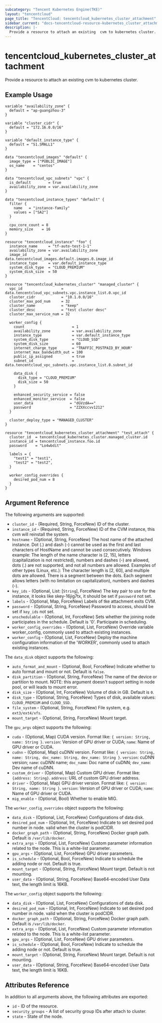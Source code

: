 ```yaml
---
subcategory: "Tencent Kubernetes Engine(TKE)"
layout: "tencentcloud"
page_title: "TencentCloud: tencentcloud_kubernetes_cluster_attachment"
sidebar_current: "docs-tencentcloud-resource-kubernetes_cluster_attachment"
description: |-
  Provide a resource to attach an existing  cvm to kubernetes cluster.
---
```


# tencentcloud_kubernetes_cluster_attachment

Provide a resource to attach an existing  cvm to kubernetes cluster.

## Example Usage

```hcl
variable "availability_zone" {
  default = "ap-guangzhou-3"
}

variable "cluster_cidr" {
  default = "172.16.0.0/16"
}

variable "default_instance_type" {
  default = "S1.SMALL1"
}

data "tencentcloud_images" "default" {
  image_type = ["PUBLIC_IMAGE"]
  os_name    = "centos"
}

data "tencentcloud_vpc_subnets" "vpc" {
  is_default        = true
  availability_zone = var.availability_zone
}

data "tencentcloud_instance_types" "default" {
  filter {
    name   = "instance-family"
    values = ["SA2"]
  }

  cpu_core_count = 8
  memory_size    = 16
}

resource "tencentcloud_instance" "foo" {
  instance_name     = "tf-auto-test-1-1"
  availability_zone = var.availability_zone
  image_id          = data.tencentcloud_images.default.images.0.image_id
  instance_type     = var.default_instance_type
  system_disk_type  = "CLOUD_PREMIUM"
  system_disk_size  = 50
}

resource "tencentcloud_kubernetes_cluster" "managed_cluster" {
  vpc_id                  = data.tencentcloud_vpc_subnets.vpc.instance_list.0.vpc_id
  cluster_cidr            = "10.1.0.0/16"
  cluster_max_pod_num     = 32
  cluster_name            = "keep"
  cluster_desc            = "test cluster desc"
  cluster_max_service_num = 32

  worker_config {
    count                      = 1
    availability_zone          = var.availability_zone
    instance_type              = var.default_instance_type
    system_disk_type           = "CLOUD_SSD"
    system_disk_size           = 60
    internet_charge_type       = "TRAFFIC_POSTPAID_BY_HOUR"
    internet_max_bandwidth_out = 100
    public_ip_assigned         = true
    subnet_id                  = data.tencentcloud_vpc_subnets.vpc.instance_list.0.subnet_id

    data_disk {
      disk_type = "CLOUD_PREMIUM"
      disk_size = 50
    }

    enhanced_security_service = false
    enhanced_monitor_service  = false
    user_data                 = "dGVzdA=="
    password                  = "ZZXXccvv1212"
  }

  cluster_deploy_type = "MANAGED_CLUSTER"
}

resource "tencentcloud_kubernetes_cluster_attachment" "test_attach" {
  cluster_id  = tencentcloud_kubernetes_cluster.managed_cluster.id
  instance_id = tencentcloud_instance.foo.id
  password    = "Lo4wbdit"

  labels = {
    "test1" = "test1",
    "test2" = "test2",
  }

  worker_config_overrides {
    desired_pod_num = 8
  }
}
```

## Argument Reference

The following arguments are supported:

* `cluster_id` - (Required, String, ForceNew) ID of the cluster.
* `instance_id` - (Required, String, ForceNew) ID of the CVM instance, this cvm will reinstall the system.
* `hostname` - (Optional, String, ForceNew) The host name of the attached instance. Dot (.) and dash (-) cannot be used as the first and last characters of HostName and cannot be used consecutively. Windows example: The length of the name character is [2, 15], letters (capitalization is not restricted), numbers and dashes (-) are allowed, dots (.) are not supported, and not all numbers are allowed. Examples of other types (Linux, etc.): The character length is [2, 60], and multiple dots are allowed. There is a segment between the dots. Each segment allows letters (with no limitation on capitalization), numbers and dashes (-).
* `key_ids` - (Optional, List: [`String`], ForceNew) The key pair to use for the instance, it looks like skey-16jig7tx, it should be set if `password` not set.
* `labels` - (Optional, Map, ForceNew) Labels of tke attachment exits CVM.
* `password` - (Optional, String, ForceNew) Password to access, should be set if `key_ids` not set.
* `unschedulable` - (Optional, Int, ForceNew) Sets whether the joining node participates in the schedule. Default is '0'. Participate in scheduling.
* `worker_config_overrides` - (Optional, List, ForceNew) Override variable worker_config, commonly used to attach existing instances.
* `worker_config` - (Optional, List, ForceNew) Deploy the machine configuration information of the 'WORKER', commonly used to attach existing instances.

The `data_disk` object supports the following:

* `auto_format_and_mount` - (Optional, Bool, ForceNew) Indicate whether to auto format and mount or not. Default is `false`.
* `disk_partition` - (Optional, String, ForceNew) The name of the device or partition to mount. NOTE: this argument doesn't support setting in node pool, or will leads to mount error.
* `disk_size` - (Optional, Int, ForceNew) Volume of disk in GB. Default is `0`.
* `disk_type` - (Optional, String, ForceNew) Types of disk, available values: `CLOUD_PREMIUM` and `CLOUD_SSD`.
* `file_system` - (Optional, String, ForceNew) File system, e.g. `ext3/ext4/xfs`.
* `mount_target` - (Optional, String, ForceNew) Mount target.

The `gpu_args` object supports the following:

* `cuda` - (Optional, Map) CUDA  version. Format like: `{ version: String, name: String }`. `version`: Version of GPU driver or CUDA; `name`: Name of GPU driver or CUDA.
* `cudnn` - (Optional, Map) cuDNN version. Format like: `{ version: String, name: String, doc_name: String, dev_name: String }`. `version`: cuDNN version; `name`: cuDNN name; `doc_name`: Doc name of cuDNN; `dev_name`: Dev name of cuDNN.
* `custom_driver` - (Optional, Map) Custom GPU driver. Format like: `{address: String}`. `address`: URL of custom GPU driver address.
* `driver` - (Optional, Map) GPU driver version. Format like: `{ version: String, name: String }`. `version`: Version of GPU driver or CUDA; `name`: Name of GPU driver or CUDA.
* `mig_enable` - (Optional, Bool) Whether to enable MIG.

The `worker_config_overrides` object supports the following:

* `data_disk` - (Optional, List, ForceNew) Configurations of data disk.
* `desired_pod_num` - (Optional, Int, ForceNew) Indicate to set desired pod number in node. valid when the cluster is podCIDR.
* `docker_graph_path` - (Optional, String, ForceNew) Docker graph path. Default is `/var/lib/docker`.
* `extra_args` - (Optional, List, ForceNew) Custom parameter information related to the node. This is a white-list parameter.
* `gpu_args` - (Optional, List, ForceNew) GPU driver parameters.
* `is_schedule` - (Optional, Bool, ForceNew) Indicate to schedule the adding node or not. Default is true.
* `mount_target` - (Optional, String, ForceNew) Mount target. Default is not mounting.
* `user_data` - (Optional, String, ForceNew) Base64-encoded User Data text, the length limit is 16KB.

The `worker_config` object supports the following:

* `data_disk` - (Optional, List, ForceNew) Configurations of data disk.
* `desired_pod_num` - (Optional, Int, ForceNew) Indicate to set desired pod number in node. valid when the cluster is podCIDR.
* `docker_graph_path` - (Optional, String, ForceNew) Docker graph path. Default is `/var/lib/docker`.
* `extra_args` - (Optional, List, ForceNew) Custom parameter information related to the node. This is a white-list parameter.
* `gpu_args` - (Optional, List, ForceNew) GPU driver parameters.
* `is_schedule` - (Optional, Bool, ForceNew) Indicate to schedule the adding node or not. Default is true.
* `mount_target` - (Optional, String, ForceNew) Mount target. Default is not mounting.
* `user_data` - (Optional, String, ForceNew) Base64-encoded User Data text, the length limit is 16KB.

## Attributes Reference

In addition to all arguments above, the following attributes are exported:

* `id` - ID of the resource.
* `security_groups` - A list of security group IDs after attach to cluster.
* `state` - State of the node.


